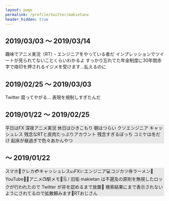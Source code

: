 ```yaml
---
layout: page
permalink: /profile/twitter/makietanx
header_hidden: true
---
```




## 2019/03/03 〜 2019/03/14

趣味でアニメ実況（RT）・エンジニアをやっている者だ インプレッションでツイートが見られてないことくらいわかるよ すっかり忘れてた年金制度に30年間赤字で烙印を押されるイジメを受けます…払えるのに

## 2019/02/25 〜 2019/03/03

Twitter 腐ってやがる... 表現を規制しすぎたんだ

## 2019/01/22 〜 2019/02/25

<div style="background-color:rgb(232,232,232)">
  <p>
    平日はFX 深夜アニメ実況 休日はひきこもり 朝はつらい クソエンジニア キャッシュレス 残念なRTと皮肉たっぷりアカウント 残念すぎるぼっち コミケは冬だけ 起床が昼過ぎで色々あかんやつ
  </p>
</div>

## 〜 2019/01/22

<div style="background-color: rgb(232, 232, 232);">
  <p>
    スマホ📱クレカ💳キャッシュレス💴FX💹エンジニア💻コジカツ🉐ラーメン🍜YouTube🥦🍤アニメ📺駅メモ🚃🗒 / 旧垢 makietan は不遡及の原則を無視したロックが行われたので Twitter が非を認めるまで放置🍗 検索結果にまで表示されないようにされてるので拡散頼みます🍆RTおじさん
  </p>
</div>
